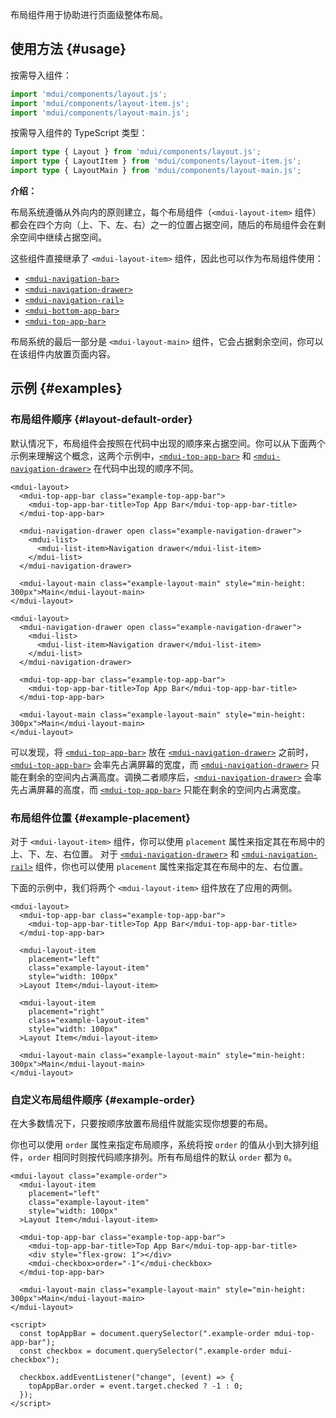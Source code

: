 布局组件用于协助进行页面级整体布局。

<style>
.example-top-app-bar {
  background-color: rgb(var(--mdui-color-surface-container));
}

.example-navigation-drawer::part(panel) {
  background-color: rgb(var(--mdui-color-surface-container-low));
}

.example-layout-item {
  background-color: rgb(var(--mdui-color-surface-container-low));
}

.example-layout-main {
  background-color: rgb(var(--mdui-color-surface-container-lowest));
}

@media (min-width: 840px) {
  .example-md-visible {
    display: none;
  }
}
</style>

## 使用方法 {#usage}

按需导入组件：

```js
import 'mdui/components/layout.js';
import 'mdui/components/layout-item.js';
import 'mdui/components/layout-main.js';
```

按需导入组件的 TypeScript 类型：

```ts
import type { Layout } from 'mdui/components/layout.js';
import type { LayoutItem } from 'mdui/components/layout-item.js';
import type { LayoutMain } from 'mdui/components/layout-main.js';
```

**介绍：**

布局系统遵循从外向内的原则建立，每个布局组件（`<mdui-layout-item>` 组件）都会在四个方向（上、下、左、右）之一的位置占据空间，随后的布局组件会在剩余空间中继续占据空间。

这些组件直接继承了 `<mdui-layout-item>` 组件，因此也可以作为布局组件使用：

* [`<mdui-navigation-bar>`](/zh-cn/docs/2/components/navigation-bar)
* [`<mdui-navigation-drawer>`](/zh-cn/docs/2/components/navigation-drawer)
* [`<mdui-navigation-rail>`](/zh-cn/docs/2/components/navigation-rail)
* [`<mdui-bottom-app-bar>`](/zh-cn/docs/2/components/bottom-app-bar)
* [`<mdui-top-app-bar>`](/zh-cn/docs/2/components/top-app-bar)

布局系统的最后一部分是 `<mdui-layout-main>` 组件，它会占据剩余空间，你可以在该组件内放置页面内容。

## 示例 {#examples}

### 布局组件顺序 {#layout-default-order}

默认情况下，布局组件会按照在代码中出现的顺序来占据空间。你可以从下面两个示例来理解这个概念，这两个示例中，[`<mdui-top-app-bar>`](/zh-cn/docs/2/components/top-app-bar) 和 [`<mdui-navigation-drawer>`](/zh-cn/docs/2/components/navigation-drawer) 在代码中出现的顺序不同。

<p class="example-md-visible">请在大屏显示器上查看该示例。</p>

```html,example,expandable
<mdui-layout>
  <mdui-top-app-bar class="example-top-app-bar">
    <mdui-top-app-bar-title>Top App Bar</mdui-top-app-bar-title>
  </mdui-top-app-bar>

  <mdui-navigation-drawer open class="example-navigation-drawer">
    <mdui-list>
      <mdui-list-item>Navigation drawer</mdui-list-item>
    </mdui-list>
  </mdui-navigation-drawer>

  <mdui-layout-main class="example-layout-main" style="min-height: 300px">Main</mdui-layout-main>
</mdui-layout>
```

```html,example,expandable
<mdui-layout>
  <mdui-navigation-drawer open class="example-navigation-drawer">
    <mdui-list>
      <mdui-list-item>Navigation drawer</mdui-list-item>
    </mdui-list>
  </mdui-navigation-drawer>

  <mdui-top-app-bar class="example-top-app-bar">
    <mdui-top-app-bar-title>Top App Bar</mdui-top-app-bar-title>
  </mdui-top-app-bar>

  <mdui-layout-main class="example-layout-main" style="min-height: 300px">Main</mdui-layout-main>
</mdui-layout>
```

可以发现，将 [`<mdui-top-app-bar>`](/zh-cn/docs/2/components/top-app-bar) 放在 [`<mdui-navigation-drawer>`](/zh-cn/docs/2/components/navigation-drawer) 之前时，[`<mdui-top-app-bar>`](/zh-cn/docs/2/components/top-app-bar) 会率先占满屏幕的宽度，而 [`<mdui-navigation-drawer>`](/zh-cn/docs/2/components/navigation-drawer) 只能在剩余的空间内占满高度。调换二者顺序后，[`<mdui-navigation-drawer>`](/zh-cn/docs/2/components/navigation-drawer) 会率先占满屏幕的高度，而 [`<mdui-top-app-bar>`](/zh-cn/docs/2/components/top-app-bar) 只能在剩余的空间内占满宽度。

### 布局组件位置 {#example-placement}

对于 `<mdui-layout-item>` 组件，你可以使用 `placement` 属性来指定其在布局中的上、下、左、右位置。 对于 [`<mdui-navigation-drawer>`](/zh-cn/docs/2/components/navigation-drawer) 和 [`<mdui-navigation-rail>`](/zh-cn/docs/2/components/navigation-rail) 组件，你也可以使用 `placement` 属性来指定其在布局中的左、右位置。

下面的示例中，我们将两个 `<mdui-layout-item>` 组件放在了应用的两侧。

```html,example,expandable
<mdui-layout>
  <mdui-top-app-bar class="example-top-app-bar">
    <mdui-top-app-bar-title>Top App Bar</mdui-top-app-bar-title>
  </mdui-top-app-bar>

  <mdui-layout-item
    placement="left"
    class="example-layout-item"
    style="width: 100px"
  >Layout Item</mdui-layout-item>

  <mdui-layout-item
    placement="right"
    class="example-layout-item"
    style="width: 100px"
  >Layout Item</mdui-layout-item>

  <mdui-layout-main class="example-layout-main" style="min-height: 300px">Main</mdui-layout-main>
</mdui-layout>
```

### 自定义布局组件顺序 {#example-order}

在大多数情况下，只要按顺序放置布局组件就能实现你想要的布局。

你也可以使用 `order` 属性来指定布局顺序，系统将按 `order` 的值从小到大排列组件，`order` 相同时则按代码顺序排列。所有布局组件的默认 `order` 都为 `0`。

```html,example,expandable
<mdui-layout class="example-order">
  <mdui-layout-item
    placement="left"
    class="example-layout-item"
    style="width: 100px"
  >Layout Item</mdui-layout-item>

  <mdui-top-app-bar class="example-top-app-bar">
    <mdui-top-app-bar-title>Top App Bar</mdui-top-app-bar-title>
    <div style="flex-grow: 1"></div>
    <mdui-checkbox>order="-1"</mdui-checkbox>
  </mdui-top-app-bar>

  <mdui-layout-main class="example-layout-main" style="min-height: 300px">Main</mdui-layout-main>
</mdui-layout>

<script>
  const topAppBar = document.querySelector(".example-order mdui-top-app-bar");
  const checkbox = document.querySelector(".example-order mdui-checkbox");

  checkbox.addEventListener("change", (event) => {
    topAppBar.order = event.target.checked ? -1 : 0;
  });
</script>
```
